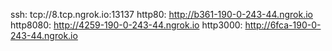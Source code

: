 ssh: tcp://8.tcp.ngrok.io:13137 
http80: http://b361-190-0-243-44.ngrok.io 
http8080: http://4259-190-0-243-44.ngrok.io 
http3000: http://6fca-190-0-243-44.ngrok.io 

